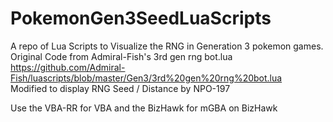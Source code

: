 # PokemonGen3SeedLuaScripts
  A repo of Lua Scripts to Visualize the RNG in Generation 3 pokemon games.  
  Original Code from Admiral-Fish's 3rd gen rng bot.lua  
  https://github.com/Admiral-Fish/luascripts/blob/master/Gen3/3rd%20gen%20rng%20bot.lua  
  Modified to display RNG Seed / Distance by NPO-197  
  
  Use the VBA-RR for VBA and the BizHawk for mGBA on BizHawk
